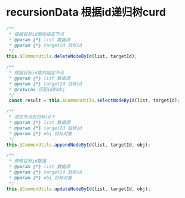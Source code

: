 # recursionData 根据id递归树curd

```javascript
/**
 * 根据目标id删除指定节点
 * @param {*} list 数据源
 * @param {*} targetId 目标id
 */
this.$CommonUtils.deleteNodeById(list, targetId);
```

```javascript
/**
 * 根据目标id查找指定节点
 * @param {*} list 数据源
 * @param {*} targetId 目标id
 * @returns 匹配id的obj
 */
 const result = this.$CommonUtils.selectNodeById(list, targetId);
```

```javascript
/**
 * 添加节点到目标id下
 * @param {*} list 数据源
 * @param {*} targetId 目标id
 * @param {*} obj 目标对象
 */
this.$CommonUtils.appendNodeById(list, targetId, obj);
```

```javascript
/**
 * 修改目标id数据
 * @param {*} list 数据源
 * @param {*} targetId 目标id
 * @param {*} obj 目标对象
 */
this.$CommonUtils.updateNodeById(list, targetId, obj);
```
